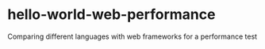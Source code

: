 # hello-world-web-performance
Comparing different languages with web frameworks for a performance test
